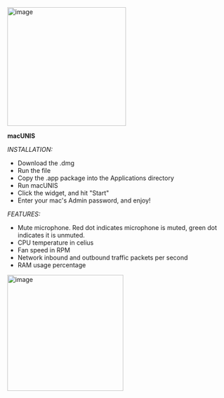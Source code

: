 <img width="270" alt="image" src="https://github.com/amirunis/macUNIS/assets/77440128/8c5f1dfe-5a66-4564-8a28-c950dffd6e38">


**macUNIS**



_INSTALLATION:_

- Download the .dmg
- Run the file
- Copy the .app package into the Applications directory
- Run macUNIS
- Click the widget, and hit "Start"
- Enter your mac's Admin password, and enjoy!



_FEATURES:_
- Mute microphone. Red dot indicates microphone is muted, green dot indicates it is unmuted.
- CPU temperature in celius
- Fan speed in RPM
- Network inbound and outbound traffic packets per second
- RAM usage percentage




<img width="264" alt="image" src="https://github.com/amirunis/macUNIS/assets/77440128/e004108c-0f07-4b74-88f3-915846b05f63">
